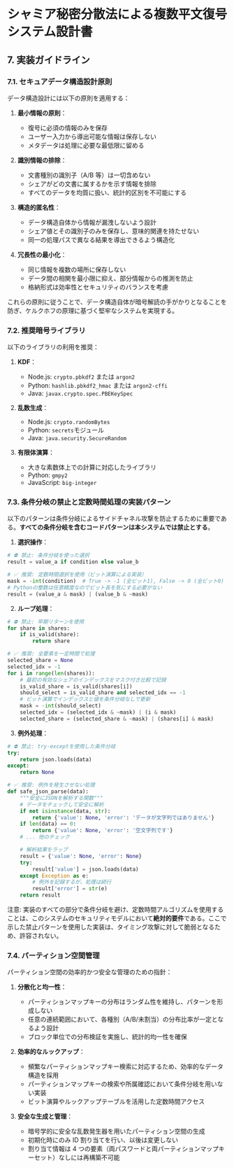# シャミア秘密分散法による複数平文復号システム設計書

## 7. 実装ガイドライン

### 7.1. セキュアデータ構造設計原則

データ構造設計には以下の原則を適用する：

1. **最小情報の原則**：

   - 復号に必須の情報のみを保存
   - ユーザー入力から導出可能な情報は保存しない
   - メタデータは処理に必要な最低限に留める

2. **識別情報の排除**：

   - 文書種別の識別子（A/B 等）は一切含めない
   - シェアがどの文書に属するかを示す情報を排除
   - すべてのデータを均質に扱い、統計的区別を不可能にする

3. **構造的匿名性**：

   - データ構造自体から情報が漏洩しないよう設計
   - シェア値とその識別子のみを保存し、意味的関連を持たせない
   - 同一の処理パスで異なる結果を導出できるよう構造化

4. **冗長性の最小化**：
   - 同じ情報を複数の場所に保存しない
   - データ間の相関を最小限に抑え、部分情報からの推測を防止
   - 格納形式は効率性とセキュリティのバランスを考慮

これらの原則に従うことで、データ構造自体が暗号解読の手がかりとなることを防ぎ、ケルクホフの原理に基づく堅牢なシステムを実現する。

### 7.2. 推奨暗号ライブラリ

以下のライブラリの利用を推奨：

1. **KDF**：

   - Node.js: `crypto.pbkdf2` または `argon2`
   - Python: `hashlib.pbkdf2_hmac` または `argon2-cffi`
   - Java: `javax.crypto.spec.PBEKeySpec`

2. **乱数生成**：

   - Node.js: `crypto.randomBytes`
   - Python: `secrets`モジュール
   - Java: `java.security.SecureRandom`

3. **有限体演算**：
   - 大きな素数体上での計算に対応したライブラリ
   - Python: `gmpy2`
   - JavaScript: `big-integer`

### 7.3. 条件分岐の禁止と定数時間処理の実装パターン

以下のパターンは条件分岐によるサイドチャネル攻撃を防止するために重要である。**すべての条件分岐を含むコードパターンは本システムでは禁止とする**。

1. **選択操作**：

```python
# ⛔ 禁止: 条件分岐を使った選択
result = value_a if condition else value_b

# ✅ 推奨: 定数時間選択を使用（ビット演算による実装）
mask = -int(condition)  # True -> -1 (全ビット1), False -> 0 (全ビット0)
# Pythonの整数は任意精度なのでビット長を気にする必要がない
result = (value_a & mask) | (value_b & ~mask)
```

2. **ループ処理**：

```python
# ⛔ 禁止: 早期リターンを使用
for share in shares:
    if is_valid(share):
        return share

# ✅ 推奨: 全要素を一定時間で処理
selected_share = None
selected_idx = -1
for i in range(len(shares)):
    # 最初の有効なシェアのインデックスをマスク付き比較で記録
    is_valid_share = is_valid(shares[i])
    should_select = is_valid_share and selected_idx == -1
    # ビット演算でインデックスと値を条件分岐なしで更新
    mask = -int(should_select)
    selected_idx = (selected_idx & ~mask) | (i & mask)
    selected_share = (selected_share & ~mask) | (shares[i] & mask)
```

3. **例外処理**：

```python
# ⛔ 禁止: try-exceptを使用した条件分岐
try:
    return json.loads(data)
except:
    return None

# ✅ 推奨: 例外を発生させない処理
def safe_json_parse(data):
    """安全にJSONを解析する関数"""
    # データをチェックして安全に解析
    if not isinstance(data, str):
        return {'value': None, 'error': 'データが文字列ではありません'}
    if len(data) == 0:
        return {'value': None, 'error': '空文字列です'}
    # ... 他のチェック

    # 解析結果をラップ
    result = {'value': None, 'error': None}
    try:
        result['value'] = json.loads(data)
    except Exception as e:
        # 例外を記録するが、処理は続行
        result['error'] = str(e)
    return result
```

注意: 実装のすべての部分で条件分岐を避け、定数時間アルゴリズムを使用することは、このシステムのセキュリティモデルにおいて**絶対的要件**である。ここで示した禁止パターンを使用した実装は、タイミング攻撃に対して脆弱となるため、許容されない。

### 7.4. パーティション空間管理

パーティション空間の効率的かつ安全な管理のための指針：

1. **分散化と均一性**：

   - パーティションマップキーの分布はランダム性を維持し、パターンを形成しない
   - 任意の連続範囲において、各種別（A/B/未割当）の分布比率が一定となるよう設計
   - ブロック単位での分布検証を実施し、統計的均一性を確保

2. **効率的なルックアップ**：

   - 頻繁なパーティションマップキー検索に対応するため、効率的なデータ構造を採用
   - パーティションマップキーの検索や所属確認において条件分岐を用いない実装
   - ビット演算やルックアップテーブルを活用した定数時間アクセス

3. **安全な生成と管理**：
   - 暗号学的に安全な乱数発生器を用いたパーティション空間の生成
   - 初期化時にのみ ID 割り当てを行い、以後は変更しない
   - 割り当て情報は 4 つの要素（両パスワードと両パーティションマップキーセット）なしには再構築不可能
